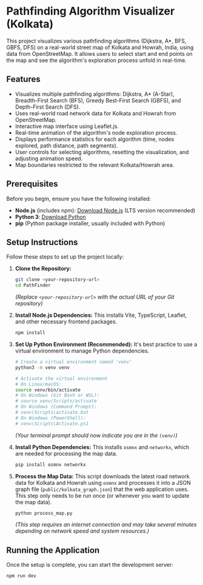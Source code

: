 # Pathfinding Algorithm Visualizer (Kolkata)

This project visualizes various pathfinding algorithms (Dijkstra, A*, BFS, GBFS, DFS) on a real-world street map of Kolkata and Howrah, India, using data from OpenStreetMap. It allows users to select start and end points on the map and see the algorithm's exploration process unfold in real-time.

## Features

* Visualizes multiple pathfinding algorithms: Dijkstra, A\* (A-Star), Breadth-First Search (BFS), Greedy Best-First Search (GBFS), and Depth-First Search (DFS).
* Uses real-world road network data for Kolkata and Howrah from OpenStreetMap.
* Interactive map interface using Leaflet.js.
* Real-time animation of the algorithm's node exploration process.
* Displays performance statistics for each algorithm (time, nodes explored, path distance, path segments).
* User controls for selecting algorithms, resetting the visualization, and adjusting animation speed.
* Map boundaries restricted to the relevant Kolkata/Howrah area.

## Prerequisites

Before you begin, ensure you have the following installed:

* **Node.js** (includes npm): [Download Node.js](https://nodejs.org/) (LTS version recommended)
* **Python 3**: [Download Python](https://www.python.org/downloads/)
* **pip** (Python package installer, usually included with Python)

## Setup Instructions

Follow these steps to set up the project locally:

1.  **Clone the Repository:**
    ```bash
    git clone <your-repository-url>
    cd PathFinder 
    ```
    *(Replace `<your-repository-url>` with the actual URL of your Git repository)*

2.  **Install Node.js Dependencies:**
    This installs Vite, TypeScript, Leaflet, and other necessary frontend packages.
    ```bash
    npm install
    ```

3.  **Set Up Python Environment (Recommended):**
    It's best practice to use a virtual environment to manage Python dependencies.
    ```bash
    # Create a virtual environment named 'venv'
    python3 -m venv venv

    # Activate the virtual environment
    # On Linux/macOS:
    source venv/bin/activate
    # On Windows (Git Bash or WSL):
    # source venv/Scripts/activate 
    # On Windows (Command Prompt):
    # venv\Scripts\activate.bat 
    # On Windows (PowerShell):
    # venv\Scripts\Activate.ps1 
    ```
    *(Your terminal prompt should now indicate you are in the `(venv)`)*

4.  **Install Python Dependencies:**
    This installs `osmnx` and `networkx`, which are needed for processing the map data.
    ```bash
    pip install osmnx networkx
    ```

5.  **Process the Map Data:**
    This script downloads the latest road network data for Kolkata and Howrah using `osmnx` and processes it into a JSON graph file (`public/kolkata_graph.json`) that the web application uses. This step only needs to be run once (or whenever you want to update the map data).
    ```bash
    python process_map.py
    ```
    *(This step requires an internet connection and may take several minutes depending on network speed and system resources.)*

## Running the Application

Once the setup is complete, you can start the development server:

```bash
npm run dev